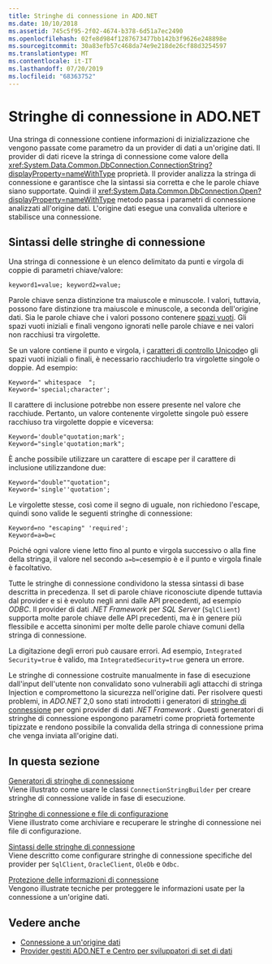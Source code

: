 ```yaml
---
title: Stringhe di connessione in ADO.NET
ms.date: 10/10/2018
ms.assetid: 745c5f95-2f02-4674-b378-6d51a7ec2490
ms.openlocfilehash: 02fe8d984f1287673477bb142b3f9626e248898e
ms.sourcegitcommit: 30a83efb57c468da74e9e218de26cf88d3254597
ms.translationtype: MT
ms.contentlocale: it-IT
ms.lasthandoff: 07/20/2019
ms.locfileid: "68363752"
---
```

# <a name="connection-strings-in-adonet"></a>Stringhe di connessione in ADO.NET

Una stringa di connessione contiene informazioni di inizializzazione che vengono passate come parametro da un provider di dati a un'origine dati. Il provider di dati riceve la stringa di connessione come valore della <xref:System.Data.Common.DbConnection.ConnectionString?displayProperty=nameWithType> proprietà. Il provider analizza la stringa di connessione e garantisce che la sintassi sia corretta e che le parole chiave siano supportate. Quindi il <xref:System.Data.Common.DbConnection.Open?displayProperty=nameWithType> metodo passa i parametri di connessione analizzati all'origine dati. L'origine dati esegue una convalida ulteriore e stabilisce una connessione.

## <a name="connection-string-syntax"></a>Sintassi delle stringhe di connessione

Una stringa di connessione è un elenco delimitato da punti e virgola di coppie di parametri chiave/valore:

```
keyword1=value; keyword2=value;
```

Parole chiave senza distinzione tra maiuscole e minuscole. I valori, tuttavia, possono fare distinzione tra maiuscole e minuscole, a seconda dell'origine dati. Sia le parole chiave che i valori possono contenere [spazi vuoti](https://en.wikipedia.org/wiki/Whitespace_character#Unicode). Gli spazi vuoti iniziali e finali vengono ignorati nelle parole chiave e nei valori non racchiusi tra virgolette.

Se un valore contiene il punto e virgola, i [caratteri di controllo Unicode](https://en.wikipedia.org/wiki/Unicode_control_characters)o gli spazi vuoti iniziali o finali, è necessario racchiuderlo tra virgolette singole o doppie. Ad esempio:

```
Keyword=" whitespace  ";
Keyword='special;character';
```

Il carattere di inclusione potrebbe non essere presente nel valore che racchiude. Pertanto, un valore contenente virgolette singole può essere racchiuso tra virgolette doppie e viceversa:

```
Keyword='double"quotation;mark';
Keyword="single'quotation;mark";
```

È anche possibile utilizzare un carattere di escape per il carattere di inclusione utilizzandone due:

```
Keyword="double""quotation";
Keyword='single''quotation';
```

Le virgolette stesse, così come il segno di uguale, non richiedono l'escape, quindi sono valide le seguenti stringhe di connessione:

```
Keyword=no "escaping" 'required';
Keyword=a=b=c
```

Poiché ogni valore viene letto fino al punto e virgola successivo o alla fine della stringa, il valore nel secondo `a=b=c`esempio è e il punto e virgola finale è facoltativo.

Tutte le stringhe di connessione condividono la stessa sintassi di base descritta in precedenza. Il set di parole chiave riconosciute dipende tuttavia dal provider e si è evoluto negli anni dalle API precedenti, ad esempio *ODBC*. Il provider di dati *.NET Framework* per *SQL Server* (`SqlClient`) supporta molte parole chiave delle API precedenti, ma è in genere più flessibile e accetta sinonimi per molte delle parole chiave comuni della stringa di connessione.

La digitazione degli errori può causare errori. Ad esempio, `Integrated Security=true` è valido, ma `IntegratedSecurity=true` genera un errore.

Le stringhe di connessione costruite manualmente in fase di esecuzione dall'input dell'utente non convalidato sono vulnerabili agli attacchi di stringa Injection e compromettono la sicurezza nell'origine dati. Per risolvere questi problemi, in *ADO.NET* 2,0 sono stati introdotti i generatori di [stringhe di connessione](../../../../docs/framework/data/adonet/connection-string-builders.md) per ogni provider di dati *.NET Framework* . Questi generatori di stringhe di connessione espongono parametri come proprietà fortemente tipizzate e rendono possibile la convalida della stringa di connessione prima che venga inviata all'origine dati.

## <a name="in-this-section"></a>In questa sezione

[Generatori di stringhe di connessione](../../../../docs/framework/data/adonet/connection-string-builders.md)\
Viene illustrato come usare le classi `ConnectionStringBuilder` per creare stringhe di connessione valide in fase di esecuzione.

[Stringhe di connessione e file di configurazione](../../../../docs/framework/data/adonet/connection-strings-and-configuration-files.md)\
Viene illustrato come archiviare e recuperare le stringhe di connessione nei file di configurazione.

[Sintassi delle stringhe di connessione](../../../../docs/framework/data/adonet/connection-string-syntax.md)\
Viene descritto come configurare stringhe di connessione specifiche del provider per `SqlClient`, `OracleClient`, `OleDb` e `Odbc`.

[Protezione delle informazioni di connessione](../../../../docs/framework/data/adonet/protecting-connection-information.md)\
Vengono illustrate tecniche per proteggere le informazioni usate per la connessione a un'origine dati.

## <a name="see-also"></a>Vedere anche

- [Connessione a un'origine dati](/cpp/data/odbc/connecting-to-a-data-source)
- [Provider gestiti ADO.NET e Centro per sviluppatori di set di dati](https://go.microsoft.com/fwlink/?LinkId=217917)
